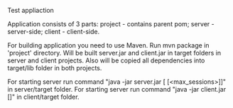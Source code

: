Test appliaction

Application consists of 3 parts:
project - contains parent pom;
server - server-side;
client - client-side.

For building application you need to use Maven. Run mvn package in 'project' directory.
Will be built server.jar and client.jar in target folders in server and client projects.
Also will be copied all dependencies into target/lib folder in both projects.

For starting server run command "java -jar server.jar [<port> [<max_sessions>]]" in server/target folder.
For starting server run command "java -jar client.jar [<port>]" in client/target folder.